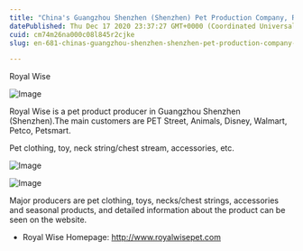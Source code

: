 ```yaml
---
title: "China's Guangzhou Shenzhen (Shenzhen) Pet Production Company, Royal Wise"
datePublished: Thu Dec 17 2020 23:37:27 GMT+0000 (Coordinated Universal Time)
cuid: cm74m26na000c08l845r2cjke
slug: en-681-chinas-guangzhou-shenzhen-shenzhen-pet-production-company-royal-wise

---
```



Royal Wise

![Image](https://cdn.hashnode.com/res/hashnode/image/upload/v1739527998882/bdafb1e8-5414-4a97-baf9-53749a95f631.jpeg)

Royal Wise is a pet product producer in Guangzhou Shenzhen (Shenzhen).The main customers are PET Street, Animals, Disney, Walmart, Petco, Petsmart.

Pet clothing, toy, neck string/chest stream, accessories, etc.

![Image](https://cdn.hashnode.com/res/hashnode/image/upload/v1739528001007/e2162299-3197-4f0e-a1f9-8559c91abf91.jpeg)

![Image](https://cdn.hashnode.com/res/hashnode/image/upload/v1739528002698/af44b24c-530c-4f0f-a716-04ebeba0161a.jpeg)

Major producers are pet clothing, toys, necks/chest strings, accessories and seasonal products, and detailed information about the product can be seen on the website.

- Royal Wise Homepage: http://www.royalwisepet.com